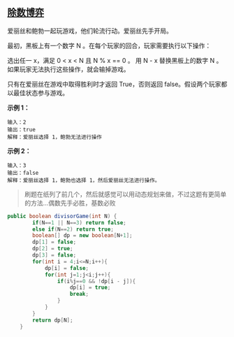 ## [除数博弈](https://leetcode-cn.com/problems/divisor-game/)

爱丽丝和鲍勃一起玩游戏，他们轮流行动。爱丽丝先手开局。

最初，黑板上有一个数字 N 。在每个玩家的回合，玩家需要执行以下操作：

选出任一 x，满足 0 < x < N 且 N % x == 0 。
用 N - x 替换黑板上的数字 N 。
如果玩家无法执行这些操作，就会输掉游戏。

只有在爱丽丝在游戏中取得胜利时才返回 True，否则返回 false。假设两个玩家都以最佳状态参与游戏。

 **示例 1：**

```
输入：2
输出：true
解释：爱丽丝选择 1，鲍勃无法进行操作
```

**示例 2：**

```
输入：3
输出：false
解释：爱丽丝选择 1，鲍勃也选择 1，然后爱丽丝无法进行操作。
```



> 刷题在纸列了前几个，然后就感觉可以用动态规划来做，不过这题有更简单的方法...偶数先手必胜，基数必败

```java
public boolean divisorGame(int N) {
        if(N==1 || N==3) return false;
        else if(N==2) return true;
        boolean[] dp = new boolean[N+1];
        dp[1] = false;
        dp[2] = true;
        dp[3] = false;
        for(int i = 4;i<=N;i++){
            dp[i] = false;
            for(int j=1;j<i;j++){
                if(i%j==0 && !dp[i - j]){
                    dp[i] = true;
                    break;
                }
            }
        }
        return dp[N];
    }
```

